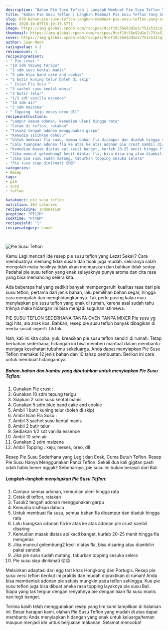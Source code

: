 ```yaml
---
description: "Bahan Pie Susu Teflon | Langkah Membuat Pie Susu Teflon Yang Sempurna"
title: "Bahan Pie Susu Teflon | Langkah Membuat Pie Susu Teflon Yang Sempurna"
slug: 670-bahan-pie-susu-teflon-langkah-membuat-pie-susu-teflon-yang-sempurna
date: 2020-10-07T15:19:37.577Z
image: https://img-global.cpcdn.com/recipes/9cef19c55e92d1e2/751x532cq70/pie-susu-teflon-foto-resep-utama.jpg
thumbnail: https://img-global.cpcdn.com/recipes/9cef19c55e92d1e2/751x532cq70/pie-susu-teflon-foto-resep-utama.jpg
cover: https://img-global.cpcdn.com/recipes/9cef19c55e92d1e2/751x532cq70/pie-susu-teflon-foto-resep-utama.jpg
author: Juan Mack
ratingvalue: 4.2
reviewcount: 4
recipeingredient:
- " Pie crust "
- "10 sdm tepung terigu"
- "2 sdm susu kental manis"
- "5 sdm blue band cake and cookie"
- "1 butir kuning telur boleh di skip"
- " Isian Fla Susu "
- "3 sachet susu kental manis"
- "2 butir telur"
- "1/2 sdt vanilla essence"
- "10 sdm air"
- "2 sdm maizena"
- " Topping  keju meses oreo dll"
recipeinstructions:
- "Campur semua adonan, kemudian uleni hingga rata"
- "Cetak di teflon, ratakan"
- "Tusuk2 tengah adonan menggunakan garpu"
- "Kemudia sisihkan dahulu"
- "Untuk membuat fla susu, semua bahan fla dicampur dan diaduk hingga rata"
- "Lalu tuangkan adonan fla ke atas ke atas adonan pie crust sambil disaring"
- "Kemudian masak diatas api kecil banget, kurleb 20-25 menit hingga fla mengeras"
- "Jika muncul gelembung2 kecil diatas fla, bisa disaring atau diambilin pakai sendok"
- "Jika pie susu sudah matang, taburkan topping sesuka selera"
- "Pie susu siap dinikmati 😚😊"
categories:
- Resep
tags:
- pie
- susu
- teflon

katakunci: pie susu teflon 
nutrition: 104 calories
recipecuisine: Indonesian
preptime: "PT12M"
cooktime: "PT46M"
recipeyield: "1"
recipecategory: Lunch

---
```



![Pie Susu Teflon](https://img-global.cpcdn.com/recipes/9cef19c55e92d1e2/751x532cq70/pie-susu-teflon-foto-resep-utama.jpg)

Kamu Lagi mencari ide resep pie susu teflon yang Lezat Sekali? Cara membuatnya memang tidak susah dan tidak juga mudah. sekiranya salah mengolah maka hasilnya tidak akan memuaskan dan bahkan tidak sedap. Padahal pie susu teflon yang enak selayaknya punya aroma dan cita rasa yang bisa memancing selera kita.

Ada beberapa hal yang sedikit banyak mempengaruhi kualitas rasa dari pie susu teflon, pertama dari jenis bahan, lalu pemilihan bahan segar, hingga cara mengolah dan menghidangkannya. Tak perlu pusing kalau mau menyiapkan pie susu teflon yang enak di rumah, karena asal sudah tahu triknya maka hidangan ini bisa menjadi suguhan istimewa.

PIE SUSU TEFLON SEDERHANA TANPA OVEN TANPA MIXER Pie susu yg lagi hits, ala anak kos. Bahkan, resep pie susu teflon banyak dibagikan di media sosial seperti TikTok.


Nah, kali ini kita coba, yuk, kreasikan pie susu teflon sendiri di rumah. Tetap berbahan sederhana, hidangan ini bisa memberi manfaat dalam membantu menjaga kesehatan tubuhmu sekeluarga. Anda dapat menyiapkan Pie Susu Teflon memakai 12 jenis bahan dan 10 tahap pembuatan. Berikut ini cara untuk membuat hidangannya.

<!--inarticleads1-->

##### Bahan-bahan dan bumbu yang dibutuhkan untuk menyiapkan Pie Susu Teflon:

1. Gunakan  Pie crust :
1. Gunakan 10 sdm tepung terigu
1. Siapkan 2 sdm susu kental manis
1. Gunakan 5 sdm blue band cake and cookie
1. Ambil 1 butir kuning telur (boleh di skip)
1. Ambil  Isian Fla Susu :
1. Ambil 3 sachet susu kental manis
1. Ambil 2 butir telur
1. Sediakan 1/2 sdt vanilla essence
1. Ambil 10 sdm air
1. Gunakan 2 sdm maizena
1. Ambil  Topping : keju, meses, oreo, dll


Resep Pie Susu Sederhana yang Legit dan Enak, Cuma Butuh Teflon. Resep Pie Susu Hanya Menggunakan Panci Teflon. Sekali dua kali gigitan pasti udah habis bener nggak? Sebenarnya, pie susu ini bukan berasal dari Bali. 

<!--inarticleads2-->

##### Langkah-langkah menyiapkan Pie Susu Teflon:

1. Campur semua adonan, kemudian uleni hingga rata
1. Cetak di teflon, ratakan
1. Tusuk2 tengah adonan menggunakan garpu
1. Kemudia sisihkan dahulu
1. Untuk membuat fla susu, semua bahan fla dicampur dan diaduk hingga rata
1. Lalu tuangkan adonan fla ke atas ke atas adonan pie crust sambil disaring
1. Kemudian masak diatas api kecil banget, kurleb 20-25 menit hingga fla mengeras
1. Jika muncul gelembung2 kecil diatas fla, bisa disaring atau diambilin pakai sendok
1. Jika pie susu sudah matang, taburkan topping sesuka selera
1. Pie susu siap dinikmati 😚😊


Melainkan adaptasi dari egg tart khas Hongkong dan Portugis. Resep pie susu versi teflon berikut ini praktis dan mudah dipraktikan di rumah! Anda bisa membentuk adonan pie setipis mungkin pada teflon sehingga. Kue pie susu teflon juga bisa dibuat aneka rasa topping layaknya pie susu Bali. Siapa yang tak tergiur dengan renyahnya pie dengan isian fla susu manis nan legit banget. 

Terima kasih telah menggunakan resep yang tim kami tampilkan di halaman ini. Besar harapan kami, olahan Pie Susu Teflon yang mudah di atas dapat membantu Anda menyiapkan hidangan yang enak untuk keluarga/teman maupun menjadi ide untuk berjualan makanan. Selamat mencoba!
